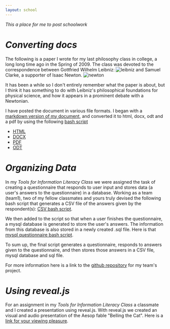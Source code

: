 ```yaml
---
layout: school
---
```


*This a place for me to post schoolwork*

# _Converting docs_
The following is a paper I wrote for my last philosophy class in college, a long long time ago in the Spring of 2009. The class was devoted to the correspondence between Gottfried Wilhelm Leibniz: ![leibniz](https://upload.wikimedia.org/wikipedia/commons/6/6a/Gottfried_Wilhelm_von_Leibniz.jpg)
and Samuel Clarke, a supporter of Isaac Newton. ![newton](https://upload.wikimedia.org/wikipedia/commons/3/39/GodfreyKneller-IsaacNewton-1689.jpg)  

It has been a while so I don't entirely remember what the paper is about, but I think it has something to do with Leibniz's philosophical foundations for physical science, and how it appears in a prominent debate with a Newtonian.   

I have posted the document in various file formats. I began with a [markdown version of my document](/school/md/index.md), and converted it to html, docx, odt and a pdf by using the following [bash script](https://raw.githubusercontent.com/inls161/assignment-3-convert-some-documents-jonpage3/master/jonpage3-convert-docs.sh)

*  [HTML](/school/html)
*  [DOCX](https://github.com/inls161/assignment-3-convert-some-documents-jonpage3/raw/master/Leibniz-Newton-final-paper.docx)
*  [PDF](https://github.com/inls161/assignment-3-convert-some-documents-jonpage3/raw/master/Leibniz-Newton-final-paper.pdf)
*  [ODT](https://github.com/inls161/assignment-3-convert-some-documents-jonpage3/raw/master/Leibniz-Newton-final-paper.odt)



# *Organizing Data*

In my *Tools for Information Literacy Class* we were assigned the task of creating a questionnaire that responds to user input and stores data (a user's answers to the questionnaire) in a database. Working as a team (team1), two of my fellow classmates and yours truly devised the following bash script that generates a CSV file of the answers given by the respondent(s): [CSV bash script](https://raw.githubusercontent.com/healeyj/task-5-database-interface/master/team1questions.sh).    

We then added to the script so that when a user finishes the questionnaire, a mysql database is generated to store the user's answers. The information from this database is also stored in a newly created .sql file. Here is that [mysql questionnaire bash script](https://raw.githubusercontent.com/healeyj/task-5-database-interface/master/team1mysql.sh).   

To sum up, the final script generates a questionnaire, responds to answers given to the questionnaire, and then stores those answers in a CSV file, mysql database and sql file.    
  
For more information here is a link to the [github repository](https://github.com/healeyj/task-5-database-interface) for my team's project.

# *Using reveal.js*

For an assignment in my *Tools for Information Literacy Class* a classmate and I created a presentation using reveal.js. With reveal.js we created an visual and audio presentation of the Aesop fable "Belling the Cat". Here is a [link for your viewing pleasure](https://rabbasi2.github.io/task-6-team-1/index#/).
